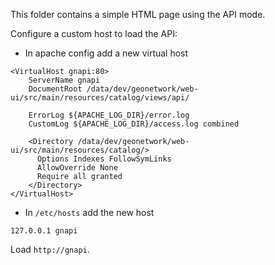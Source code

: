This folder contains a simple HTML page using the API mode.


Configure a custom host to load the API:

* In apache config add a new virtual host

```
<VirtualHost gnapi:80>
    ServerName gnapi
    DocumentRoot /data/dev/geonetwork/web-ui/src/main/resources/catalog/views/api/

    ErrorLog ${APACHE_LOG_DIR}/error.log
    CustomLog ${APACHE_LOG_DIR}/access.log combined

    <Directory /data/dev/geonetwork/web-ui/src/main/resources/catalog/>
      Options Indexes FollowSymLinks
      AllowOverride None
      Require all granted
    </Directory>
</VirtualHost>

```


* In ```/etc/hosts``` add the new host

```
127.0.0.1 gnapi
```

Load ```http://gnapi```.
